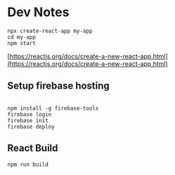 # Dev Notes

```code
npx create-react-app my-app
cd my-app
npm start
```

[https://reactjs.org/docs/create-a-new-react-app.html](https://reactjs.org/docs/create-a-new-react-app.html)

## Setup firebase hosting

```code

npm install -g firebase-tools
firebase login
firebase init
firebase deploy

```

## React Build

```code
npm run build
```